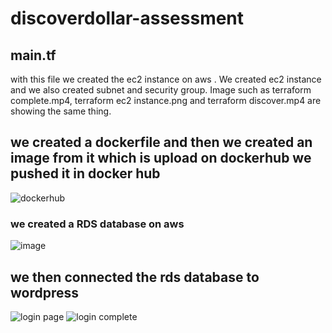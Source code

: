 # discoverdollar-assessment

## main.tf
with this file we created the ec2 instance on aws . We created ec2 instance and we also created subnet and security group. Image such as terraform complete.mp4, terraform ec2 instance.png and terraform discover.mp4 are showing the same thing.

## we created a dockerfile and then we created an image from it which is upload on dockerhub we pushed it in docker hub
![dockerhub](https://github.com/ehteshamtarq/discoverdollar-assessment/assets/72429244/e5772edc-5e81-4d93-8d36-2a67ef8b4b1f)

### we created a RDS database on aws

![image](https://github.com/ehteshamtarq/discoverdollar-assessment/assets/72429244/962a7682-2710-46ab-9f42-e13072f7e96f)

## we then connected the rds database to wordpress
![login page](https://github.com/ehteshamtarq/discoverdollar-assessment/assets/72429244/02cd4796-6113-4760-b0d9-ed826d5cffe0)
![login complete](https://github.com/ehteshamtarq/discoverdollar-assessment/assets/72429244/1db71dea-e245-4175-a7d3-685b8f144c88)



